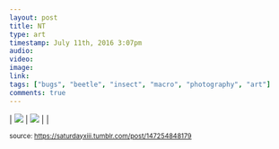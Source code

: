 ```yaml
---
layout: post
title: NT
type: art
timestamp: July 11th, 2016 3:07pm
audio: 
video: 
image: 
link: 
tags: ["bugs", "beetle", "insect", "macro", "photography", "art"]
comments: true
---
```


| <img src="https://saturdayxiii.github.io/media/147254848179_0.jpg"/> | <img src="https://saturdayxiii.github.io/media/147254848179_1.jpg"/> |  |

<small>source: https://saturdayxiii.tumblr.com/post/147254848179</small>